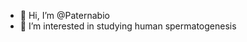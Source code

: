 - 👋 Hi, I’m @Paternabio
- 👀 I’m interested in studying human spermatogenesis

<!---
Paternabio/Paternabio is a ✨ special ✨ repository because its `README.md` (this file) appears on your GitHub profile.
You can click the Preview link to take a look at your changes.
--->

